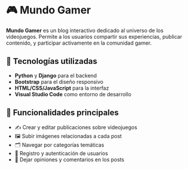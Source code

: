 # 🎮 Mundo Gamer

**Mundo Gamer** es un blog interactivo dedicado al universo de los videojuegos. 
Permite a los usuarios compartir sus experiencias, publicar contenido, 
y participar activamente en la comunidad gamer.

## 🚀 Tecnologías utilizadas

- **Python** y **Django** para el backend
- **Bootstrap** para el diseño responsivo
- **HTML/CSS/JavaScript** para la interfaz
- **Visual Studio Code** como entorno de desarrollo

## 🧩 Funcionalidades principales

- ✍️ Crear y editar publicaciones sobre videojuegos
- 🖼️ Subir imágenes relacionadas a cada post
- 🗂️ Navegar por categorías temáticas
- 👤 Registro y autenticación de usuarios
- 💬 Dejar opiniones y comentarios en los posts


